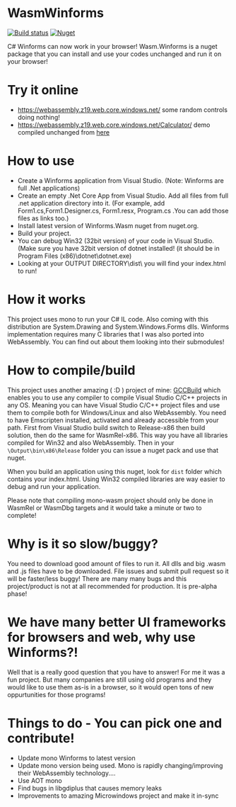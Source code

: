 # WasmWinforms
[![Build status](https://ci.appveyor.com/api/projects/status/2s546s2fs3oqjfke?svg=true)](https://ci.appveyor.com/project/roozbehid/wasmwinforms)
[![Nuget](https://img.shields.io/nuget/v/Winforms.Wasm.svg)](https://www.nuget.org/packages/Winforms.Wasm/)

C# Winforms can now work in your browser!
Wasm.Winforms is a nuget package that you can install and use your codes unchanged and run it on your browser!

# Try it online
- https://webassembly.z19.web.core.windows.net/ some random controls doing nothing!
- https://webassembly.z19.web.core.windows.net/Calculator/ demo compiled unchanged from [here](https://code.msdn.microsoft.com/windowsdesktop/Simple-Calculator-54ec8e4a)

# How to use
- Create a Winforms application from Visual Studio. (Note: Winforms are full .Net applications)
- Create an empty .Net Core App from Visual Studio. Add all files from full .net application directory into it. (For example, add Form1.cs,Form1.Designer.cs, Form1.resx, Program.cs .You can add those files as links too.)
- Install latest version of Winforms.Wasm nuget from nuget.org.
- Build your project. 
- You can debug Win32 (32bit version) of your code in Visual Studio. (Make sure you have 32bit version of dotnet installed! (it should be in Program Files (x86)\dotnet\dotnet.exe)
- Looking at your OUTPUT DIRECTORY\dist\ you will find your index.html to run!

# How it works
This project uses mono to run your C# IL code. 
Also coming with this distribution are System.Drawing and System.Windows.Forms dlls.
Winforms implementation requires many C libraries that I was also ported into WebAssembly. You can find out about them looking into their submodules!

# How to compile/build
This project uses another amazing ( :D ) project of mine: [GCCBuild](https://github.com/roozbehid/dotnet-vcxproj) which enables you to use any compiler to compile Visual Studio C/C++ projects in any OS.
Meaning you can have Visual Studio C/C++ project files and use them to compile both for Windows/Linux and also WebAssembly. You need to have Emscripten installed, activated and already accessible from your path.
First from Visual Studio build switch to Release-x86 then build solution, then do the same for WasmRel-x86. 
This way you have all libraries compiled for Win32 and also WebAssembly.
Then in your `\Output\bin\x86\Release` folder you can issue a nuget pack and use that nuget.

When you build an application using this nuget, look for `dist` folder which contains your index.html.
Using Win32 compiled libraries are way easier to debug and run your application.

Please note that compiling mono-wasm project should only be done in WasmRel or WasmDbg targets and it would take a minute or two to complete!

# Why is it so slow/buggy?
You need to download good amount of files to run it. All dlls and big .wasm and .js files have to be downloaded.
File issues and submit pull request so it will be faster/less buggy!
There are many many bugs and this project/product is not at all recommended for production. It is pre-alpha phase!

# We have many better UI frameworks for browsers and web, why use Winforms?!
Well that is a really good question that you have to answer!
For me it was a fun project. But many companies are still using old programs and they would like to use them as-is in a browser, so it would open tons of new oppurtunities for those programs!

# Things to do - You can pick one and contribute!
- Update mono Winforms to latest version
- Update mono version being used. Mono is rapidly changing/improving their WebAssembly technology....
- Use AOT mono
- Find bugs in libgdiplus that causes memory leaks
- Improvements to amazing Microwindows project and make it in-sync

